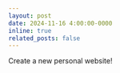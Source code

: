 ```yaml
---
layout: post
date: 2024-11-16 4:00:00-0000
inline: true
related_posts: false
---
```


Create a new personal website!
